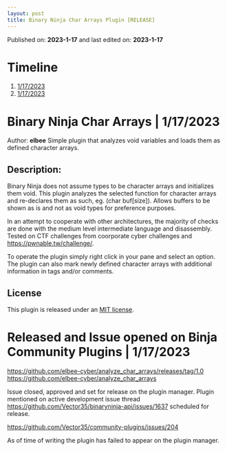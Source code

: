 ```yaml
--- 
layout: post 
title: Binary Ninja Char Arrays Plugin [RELEASE]
--- 
```

 
Published on: **2023-1-17** and last edited on: **2023-1-17** 

# Timeline
1. [1/17/2023](#release) 
2. [1/17/2023](#accepted)

# Binary Ninja Char Arrays | 1/17/2023
Author: **elbee**
<a name="release"></a>
Simple plugin that analyzes void variables and loads them as defined character arrays.

## Description:
Binary Ninja does not assume types to be character arrays and initializes them void. This plugin analyzes the selected function for character arrays and re-declares them as such, eg. (char buf\[size]). Allows buffers to be shown as is and not as void types for preference purposes.

In an attempt to cooperate with other architectures, the majority of checks are done with the medium level intermediate language and disassembly. Tested on CTF challenges from coorporate cyber challenges and https://pwnable.tw/challenge/.

To operate the plugin simply right click in your pane and select an option. The plugin can also mark newly defined character arrays with additional information in tags and/or comments.

## License

This plugin is released under an [MIT license](https://github.com/elbee-cyber/analyze_char_arrays/blob/main/LICENSE).

<a name="accepted"></a>
# Released and Issue opened on Binja Community Plugins | 1/17/2023

<a href="https://github.com/elbee-cyber/analyze_char_arrays/releases/tag/1.0">https://github.com/elbee-cyber/analyze_char_arrays/releases/tag/1.0</a>
<a href="https://github.com/elbee-cyber/analyze_char_arrays">https://github.com/elbee-cyber/analyze_char_arrays</a>

Issue closed, approved and set for release on the plugin manager. Plugin mentioned on active development issue thread <a href="https://github.com/Vector35/binaryninja-api/issues/1637">https://github.com/Vector35/binaryninja-api/issues/1637</a> scheduled for release.

<a href="https://github.com/Vector35/community-plugins/issues/204">https://github.com/Vector35/community-plugins/issues/204</a>

As of time of writing the plugin has failed to appear on the plugin manager.
